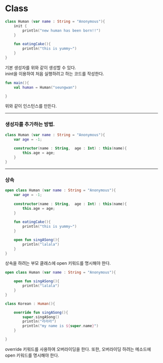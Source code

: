 # Class


```kotlin
class Human (var name : String = "Anonymous"){
    init {
        println("new human has been born!!")
    }
	
    fun eatingCake(){
        println("this is yummy~")
    }
}
```
기본 생성자를 위와 같이 생성할 수 있다.   
inint을 이용하여 처음 실행하려고 하는 코드를 작성한다.   

```kotlin
fun main(){
    val human = Human("seungwan")

}
```
위와 같이 인스턴스를 만든다.  

<hr />

### 생성자를 추가하는 방법.

```kotlin
class Human (var name : String = "Anonymous"){
	var age = -1;
	
    constructor(name : String,  age : Int) : this(name){
        this.age = age;
    }
}
```

<hr />

### 상속

```kotlin
open class Human (var name : String = "Anonymous"){
	var age = -1;
	
    constructor(name : String,  age : Int) : this(name){
        this.age = age;
    }
	
	fun eatingCake(){
        println("this is yummy~")
    }

    open fun singASong(){
        println("lalala")
    }
}
```
상속을 하려는 부모 클래스에 open 키워드를 명시해야 한다.  

```kotlin
open class Human (var name : String = "Anonymous"){

    open fun singASong(){
        println("lalala")
    }
}

class Korean : Human(){ 

    override fun singASong(){ 
        super.singASong()
        println("라라라")
        println("my name is ${super.name}")
    }

}
```
override 키워드를 사용하여 오버라이딩을 한다. 또한, 오버라이딩 하려는 메소드에 open 키워드를 명시해야 한다.    